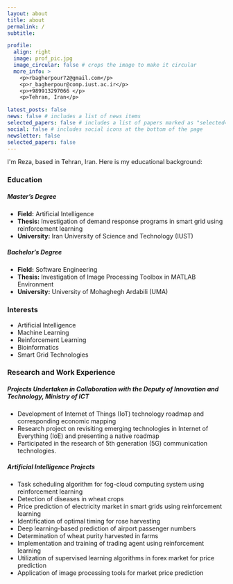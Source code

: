 ```yaml
---
layout: about
title: about
permalink: /
subtitle:  

profile:
  align: right
  image: prof_pic.jpg
  image_circular: false # crops the image to make it circular
  more_info: >
    <p>rbagherpour72@gmail.com</p>
    <p>r_bagherpour@comp.iust.ac.ir</p>
    <p>+989913297066 </p>
    <p>Tehran, Iran</p>

latest_posts: false
news: false # includes a list of news items
selected_papers: false # includes a list of papers marked as "selected={true}"
social: false # includes social icons at the bottom of the page
newsletter: false
selected_papers: false
---
```




<!-- Add an empty line here -->


I'm Reza, based in Tehran, Iran. Here is my educational background:

### **Education**

##### Master’s Degree
- **Field:** Artificial Intelligence
- **Thesis:** Investigation of demand response programs in smart grid using reinforcement learning
- **University:** Iran University of Science and Technology (IUST)

##### Bachelor’s Degree
- **Field:** Software Engineering
- **Thesis:** Investigation of Image Processing Toolbox in MATLAB Environment
- **University:** University of Mohaghegh Ardabili (UMA)

### **Interests**

- Artificial Intelligence
- Machine Learning
- Reinforcement Learning
- Bioinformatics
- Smart Grid Technologies

### **Research and Work Experience**

##### Projects Undertaken in Collaboration with the Deputy of Innovation and Technology, Ministry of ICT
- Development of Internet of Things (IoT) technology roadmap and corresponding economic mapping
- Research project on revisiting emerging technologies in Internet of Everything (IoE) and presenting a native roadmap
- Participated in the research of 5th generation (5G) communication technologies.

##### Artificial Intelligence Projects
- Task scheduling algorithm for fog-cloud computing system using reinforcement learning
- Detection of diseases in wheat crops
- Price prediction of electricity market in smart grids using reinforcement learning
- Identification of optimal timing for rose harvesting
- Deep learning-based prediction of airport passenger numbers
- Determination of wheat purity harvested in farms
- Implementation and training of trading agent using reinforcement learning
- Utilization of supervised learning algorithms in forex market for price prediction
- Application of image processing tools for market price prediction


